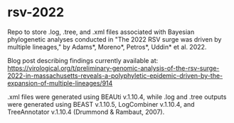 # rsv-2022

Repo to store .log, .tree, and .xml files associated with Bayesian phylogenetic analyses conducted in "The 2022 RSV surge was driven by multiple lineages," by Adams*, Moreno*, Petros*, Uddin* et al. 2022.

Blog post describing findings currently available at: https://virological.org/t/preliminary-genomic-analysis-of-the-rsv-surge-2022-in-massachusetts-reveals-a-polyphyletic-epidemic-driven-by-the-expansion-of-multiple-lineages/914

.xml files were generated using BEAUti v.1.10.4, while .log and .tree outputs were generated using BEAST v.1.10.5, LogCombiner v.1.10.4, and TreeAnnotator v.1.10.4 (Drummond & Rambaut, 2007).
